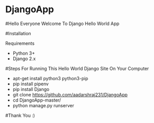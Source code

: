 # DjangoApp

#Hello Everyone Welcome To Django Hello World App

#Installation

Requirements
* Python 3+
* Django 2.x

#Steps For Running This Hello World Django Site On Your Computer

* apt-get install python3 python3-pip
* pip install pipenv
* pip install Django
* git clone https://github.com/aadarshraj231/DjangoApp
* cd DjangoApp-master/
* python manage.py runserver


#Thank You :)
